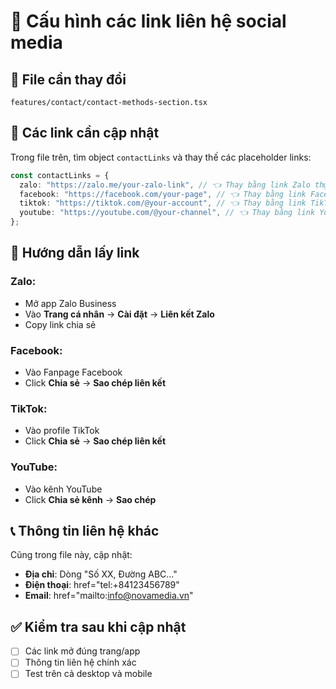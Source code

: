 # 📱 Cấu hình các link liên hệ social media

## 📍 File cần thay đổi

`features/contact/contact-methods-section.tsx`

## 🔗 Các link cần cập nhật

Trong file trên, tìm object `contactLinks` và thay thế các placeholder links:

```typescript
const contactLinks = {
  zalo: "https://zalo.me/your-zalo-link", // 👈 Thay bằng link Zalo thực tế
  facebook: "https://facebook.com/your-page", // 👈 Thay bằng link Facebook thực tế
  tiktok: "https://tiktok.com/@your-account", // 👈 Thay bằng link TikTok thực tế
  youtube: "https://youtube.com/@your-channel", // 👈 Thay bằng link YouTube thực tế
};
```

## 📝 Hướng dẫn lấy link

### Zalo:

- Mở app Zalo Business
- Vào **Trang cá nhân** → **Cài đặt** → **Liên kết Zalo**
- Copy link chia sẻ

### Facebook:

- Vào Fanpage Facebook
- Click **Chia sẻ** → **Sao chép liên kết**

### TikTok:

- Vào profile TikTok
- Click **Chia sẻ** → **Sao chép liên kết**

### YouTube:

- Vào kênh YouTube
- Click **Chia sẻ kênh** → **Sao chép**

## 📞 Thông tin liên hệ khác

Cũng trong file này, cập nhật:

- **Địa chỉ**: Dòng "Số XX, Đường ABC..."
- **Điện thoại**: href="tel:+84123456789"
- **Email**: href="mailto:info@novamedia.vn"

## ✅ Kiểm tra sau khi cập nhật

- [ ] Các link mở đúng trang/app
- [ ] Thông tin liên hệ chính xác
- [ ] Test trên cả desktop và mobile
